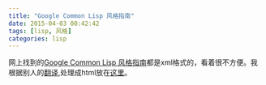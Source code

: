 ```yaml
---
title: "Google Common Lisp 风格指南"
date: 2015-04-03 00:42:42
tags: [lisp, 风格]
categories: lisp
---
```

网上找到的<a href="/GoogleCLSG-zhCN/GoogleCLSG-zhCN.xml">Google Common Lisp 风格指南</a>都是xml格式的，看着很不方便。我根据别人的<a href="/GoogleCLSG-zhCN/GoogleCLSG-zhCN.xml">翻译</a>,处理成html放在<a href="/GoogleCLSG-zhCN">这里</a>。